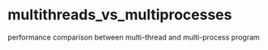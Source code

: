 # multithreads_vs_multiprocesses
performance comparison between multi-thread and multi-process program

